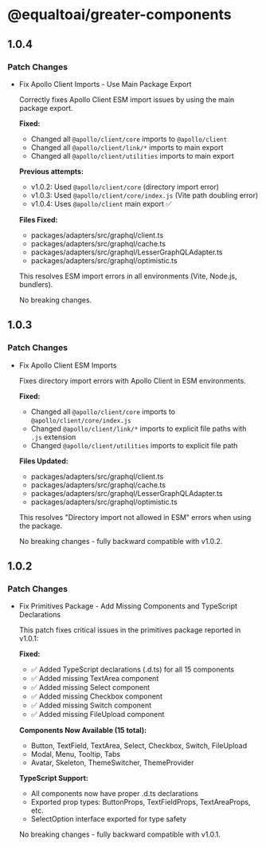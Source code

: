 # @equaltoai/greater-components

## 1.0.4

### Patch Changes

- Fix Apollo Client Imports - Use Main Package Export

  Correctly fixes Apollo Client ESM import issues by using the main package export.

  **Fixed:**
  - Changed all `@apollo/client/core` imports to `@apollo/client`
  - Changed all `@apollo/client/link/*` imports to main export
  - Changed all `@apollo/client/utilities` imports to main export

  **Previous attempts:**
  - v1.0.2: Used `@apollo/client/core` (directory import error)
  - v1.0.3: Used `@apollo/client/core/index.js` (Vite path doubling error)
  - v1.0.4: Uses `@apollo/client` main export ✅

  **Files Fixed:**
  - packages/adapters/src/graphql/client.ts
  - packages/adapters/src/graphql/cache.ts
  - packages/adapters/src/graphql/LesserGraphQLAdapter.ts
  - packages/adapters/src/graphql/optimistic.ts

  This resolves ESM import errors in all environments (Vite, Node.js, bundlers).

  No breaking changes.

## 1.0.3

### Patch Changes

- Fix Apollo Client ESM Imports

  Fixes directory import errors with Apollo Client in ESM environments.

  **Fixed:**
  - Changed all `@apollo/client/core` imports to `@apollo/client/core/index.js`
  - Changed `@apollo/client/link/*` imports to explicit file paths with `.js` extension
  - Changed `@apollo/client/utilities` imports to explicit file path

  **Files Updated:**
  - packages/adapters/src/graphql/client.ts
  - packages/adapters/src/graphql/cache.ts
  - packages/adapters/src/graphql/LesserGraphQLAdapter.ts
  - packages/adapters/src/graphql/optimistic.ts

  This resolves "Directory import not allowed in ESM" errors when using the package.

  No breaking changes - fully backward compatible with v1.0.2.

## 1.0.2

### Patch Changes

- Fix Primitives Package - Add Missing Components and TypeScript Declarations

  This patch fixes critical issues in the primitives package reported in v1.0.1:

  **Fixed:**
  - ✅ Added TypeScript declarations (.d.ts) for all 15 components
  - ✅ Added missing TextArea component
  - ✅ Added missing Select component
  - ✅ Added missing Checkbox component
  - ✅ Added missing Switch component
  - ✅ Added missing FileUpload component

  **Components Now Available (15 total):**
  - Button, TextField, TextArea, Select, Checkbox, Switch, FileUpload
  - Modal, Menu, Tooltip, Tabs
  - Avatar, Skeleton, ThemeSwitcher, ThemeProvider

  **TypeScript Support:**
  - All components now have proper .d.ts declarations
  - Exported prop types: ButtonProps, TextFieldProps, TextAreaProps, etc.
  - SelectOption interface exported for type safety

  No breaking changes - fully backward compatible with v1.0.1.
